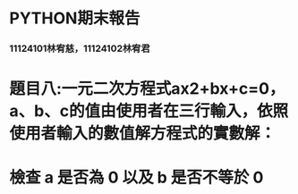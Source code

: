 # PYTHON期末報告
### 11124101林宥慈，11124102林宥君
# 題目八:一元二次方程式ax2+bx+c=0，a、b、c的值由使用者在三行輸入，依照使用者輸入的數值解方程式的實數解：
# 檢查 a 是否為 0 以及 b 是否不等於 0
